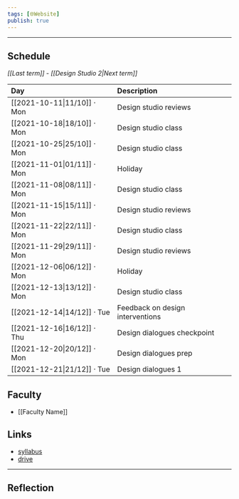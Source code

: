 ```yaml
---
tags: [🌐Website]
publish: true
---
```



---

## Schedule
_[[Last term]] - [[Design Studio 2|Next term]]_

| Day                         | Description                      |
|:--------------------------- |:-------------------------------- |
| [[2021-10-11\|11/10]] · Mon | Design studio reviews            |
| [[2021-10-18\|18/10]] · Mon | Design studio class              |
| [[2021-10-25\|25/10]] · Mon | Design studio class              |
| [[2021-11-01\|01/11]] · Mon | Holiday                          |
| [[2021-11-08\|08/11]] · Mon | Design studio class              |
| [[2021-11-15\|15/11]] · Mon | Design studio reviews            |
| [[2021-11-22\|22/11]] · Mon | Design studio class              |
| [[2021-11-29\|29/11]] · Mon | Design studio reviews            |
| [[2021-12-06\|06/12]] · Mon | Holiday                          |
| [[2021-12-13\|13/12]] · Mon | Design studio class              |
| [[2021-12-14\|14/12]] · Tue | Feedback on design interventions |
| [[2021-12-16\|16/12]] · Thu | Design dialogues checkpoint      |
| [[2021-12-20\|20/12]] · Mon | Design dialogues prep            |
| [[2021-12-21\|21/12]] · Tue | Design dialogues 1               | 

## Faculty
- [[Faculty Name]]

## Links
- [syllabus](URL)
- [drive](URL)

---

## Reflection